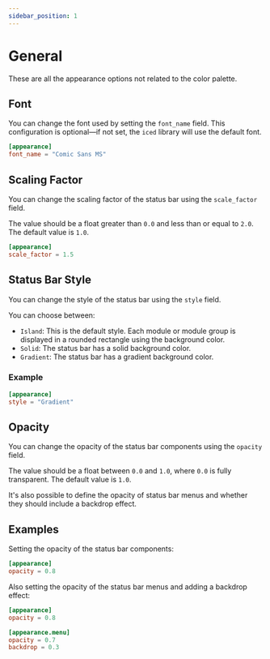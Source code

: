 ```yaml
---
sidebar_position: 1
---
```


# General

These are all the appearance options not related to the color palette.

## Font

You can change the font used by setting the `font_name` field. This configuration
is optional—if not set, the `iced` library will use the default font.

```toml
[appearance]
font_name = "Comic Sans MS"
```

## Scaling Factor

You can change the scaling factor of the status bar using the `scale_factor` field.

The value should be a float greater than `0.0` and less than or equal to `2.0`.
The default value is `1.0`.

```toml
[appearance]
scale_factor = 1.5
```

## Status Bar Style

You can change the style of the status bar using the `style` field.

You can choose between:

- `Island`: This is the default style. Each module or module group is displayed
  in a rounded rectangle using the background color.
- `Solid`: The status bar has a solid background color.
- `Gradient`: The status bar has a gradient background color.

### Example

```toml
[appearance]
style = "Gradient"
```

## Opacity

You can change the opacity of the status bar components using the `opacity` field.

The value should be a float between `0.0` and `1.0`, where `0.0` is fully transparent.
The default value is `1.0`.

It's also possible to define the opacity of status bar menus and whether they should
include a backdrop effect.

## Examples

Setting the opacity of the status bar components:

```toml
[appearance]
opacity = 0.8
```

Also setting the opacity of the status bar menus and adding a backdrop effect:

```toml
[appearance]
opacity = 0.8

[appearance.menu]
opacity = 0.7
backdrop = 0.3
```
